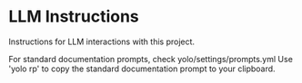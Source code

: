 # LLM Instructions

Instructions for LLM interactions with this project.

For standard documentation prompts, check yolo/settings/prompts.yml
Use 'yolo rp' to copy the standard documentation prompt to your clipboard.